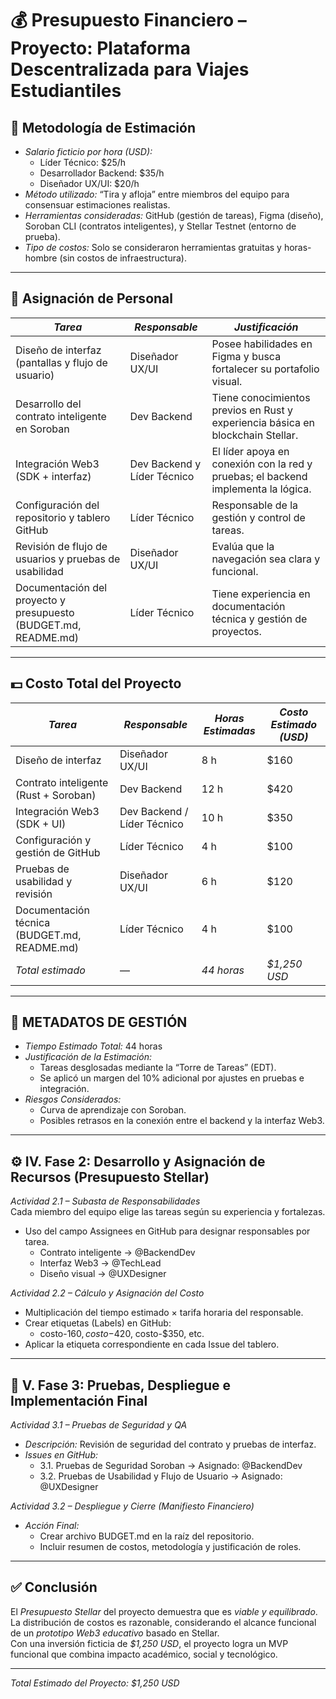 # 💰 Presupuesto Financiero – Proyecto: Plataforma Descentralizada para Viajes Estudiantiles

## 🧭 Metodología de Estimación
- *Salario ficticio por hora (USD):*
  - Líder Técnico: $25/h  
  - Desarrollador Backend: $35/h  
  - Diseñador UX/UI: $20/h  
- *Método utilizado:* “Tira y afloja” entre miembros del equipo para consensuar estimaciones realistas.
- *Herramientas consideradas:* GitHub (gestión de tareas), Figma (diseño), Soroban CLI (contratos inteligentes), y Stellar Testnet (entorno de prueba).
- *Tipo de costos:* Solo se consideraron herramientas gratuitas y horas-hombre (sin costos de infraestructura).

---

## 👥 Asignación de Personal

| *Tarea* | *Responsable* | *Justificación* |
|------------|----------------|-------------------|
| Diseño de interfaz (pantallas y flujo de usuario) | Diseñador UX/UI | Posee habilidades en Figma y busca fortalecer su portafolio visual. |
| Desarrollo del contrato inteligente en Soroban | Dev Backend | Tiene conocimientos previos en Rust y experiencia básica en blockchain Stellar. |
| Integración Web3 (SDK + interfaz) | Dev Backend y Líder Técnico | El líder apoya en conexión con la red y pruebas; el backend implementa la lógica. |
| Configuración del repositorio y tablero GitHub | Líder Técnico | Responsable de la gestión y control de tareas. |
| Revisión de flujo de usuarios y pruebas de usabilidad | Diseñador UX/UI | Evalúa que la navegación sea clara y funcional. |
| Documentación del proyecto y presupuesto (BUDGET.md, README.md) | Líder Técnico | Tiene experiencia en documentación técnica y gestión de proyectos. |

---

## 💵 Costo Total del Proyecto

| *Tarea* | *Responsable* | *Horas Estimadas* | *Costo Estimado (USD)* |
|------------|----------------|--------------------|--------------------------|
| Diseño de interfaz | Diseñador UX/UI | 8 h | $160 |
| Contrato inteligente (Rust + Soroban) | Dev Backend | 12 h | $420 |
| Integración Web3 (SDK + UI) | Dev Backend / Líder Técnico | 10 h | $350 |
| Configuración y gestión de GitHub | Líder Técnico | 4 h | $100 |
| Pruebas de usabilidad y revisión | Diseñador UX/UI | 6 h | $120 |
| Documentación técnica (BUDGET.md, README.md) | Líder Técnico | 4 h | $100 |
| *Total estimado* | — | *44 horas* | *$1,250 USD* |

---

## 📘 METADATOS DE GESTIÓN

- *Tiempo Estimado Total:* 44 horas  
- *Justificación de la Estimación:*  
  - Tareas desglosadas mediante la “Torre de Tareas” (EDT).  
  - Se aplicó un margen del 10% adicional por ajustes en pruebas e integración.  
- *Riesgos Considerados:*  
  - Curva de aprendizaje con Soroban.  
  - Posibles retrasos en la conexión entre el backend y la interfaz Web3.  

---

## ⚙ IV. Fase 2: Desarrollo y Asignación de Recursos (Presupuesto Stellar)

*Actividad 2.1 – Subasta de Responsabilidades*  
Cada miembro del equipo elige las tareas según su experiencia y fortalezas.  
- Uso del campo Assignees en GitHub para designar responsables por tarea.  
  - Contrato inteligente → @BackendDev  
  - Interfaz Web3 → @TechLead  
  - Diseño visual → @UXDesigner

*Actividad 2.2 – Cálculo y Asignación del Costo*  
- Multiplicación del tiempo estimado × tarifa horaria del responsable.  
- Crear etiquetas (Labels) en GitHub:  
  - costo-$160, costo-$420, costo-$350, etc.  
- Aplicar la etiqueta correspondiente en cada Issue del tablero.

---

## 🧪 V. Fase 3: Pruebas, Despliegue e Implementación Final

*Actividad 3.1 – Pruebas de Seguridad y QA*  
- *Descripción:* Revisión de seguridad del contrato y pruebas de interfaz.  
- *Issues en GitHub:*  
  - 3.1. Pruebas de Seguridad Soroban → Asignado: @BackendDev  
  - 3.2. Pruebas de Usabilidad y Flujo de Usuario → Asignado: @UXDesigner

*Actividad 3.2 – Despliegue y Cierre (Manifiesto Financiero)*  
- *Acción Final:*  
  - Crear archivo BUDGET.md en la raíz del repositorio.  
  - Incluir resumen de costos, metodología y justificación de roles.  

---

## ✅ Conclusión
El *Presupuesto Stellar* del proyecto demuestra que es *viable y equilibrado*.  
La distribución de costos es razonable, considerando el alcance funcional de un *prototipo Web3 educativo* basado en Stellar.  
Con una inversión ficticia de *$1,250 USD*, el proyecto logra un MVP funcional que combina impacto académico, social y tecnológico.

---

*Total Estimado del Proyecto: $1,250 USD*
